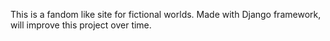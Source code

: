 This is a fandom like site for fictional worlds. Made with Django framework, will improve this project over time.
